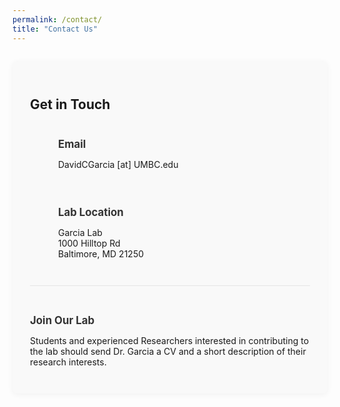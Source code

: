 ```yaml
---
permalink: /contact/
title: "Contact Us"
---
```


<style>
.contact-container {
  max-width: 800px;
  margin: 2em auto;
  padding: 2em;
  background: #f9f9f9;
  border-radius: 8px;
  box-shadow: 0 2px 10px rgba(0,0,0,0.05);
}

.contact-item {
  margin-bottom: 1.5em;
  display: flex;
  align-items: flex-start;
}

.contact-icon {
  width: 30px;
  text-align: center;
  margin-right: 15px;
  color: #007bff;
}

.contact-text {
  flex: 1;
}

.contact-heading {
  color: #333;
  margin-bottom: 0.5em;
  font-size: 1.2em;
}

.join-us {
  margin-top: 2em;
  padding-top: 1.5em;
  border-top: 1px solid #e5e5e5;
}
</style>

<div class="contact-container">
  <h2>Get in Touch</h2>
  
  <div class="contact-item">
    <div class="contact-icon">
      <i class="fas fa-envelope"></i>
    </div>
    <div class="contact-text">
      <h3 class="contact-heading">Email</h3>
      <p>DavidCGarcia [at] UMBC.edu</p>
    </div>
  </div>
  
  <div class="contact-item">
    <div class="contact-icon">
      <i class="fas fa-map-marker-alt"></i>
    </div>
    <div class="contact-text">
      <h3 class="contact-heading">Lab Location</h3>
      <p>Garcia Lab<br>
      1000 Hilltop Rd<br>
      Baltimore, MD 21250</p>
    </div>
  </div>
  
  <div class="join-us">
    <h3 class="contact-heading">Join Our Lab</h3>
    <p>Students and experienced Researchers interested in contributing to the lab should send Dr. Garcia a CV and a short description of their research interests.</p>
  </div>
</div>
